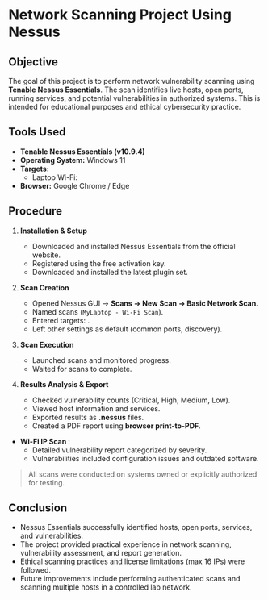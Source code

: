 # Network Scanning Project Using Nessus

## Objective
The goal of this project is to perform network vulnerability scanning using **Tenable Nessus Essentials**. 
The scan identifies live hosts, open ports, running services, and potential vulnerabilities in authorized systems. 
This is intended for educational purposes and ethical cybersecurity practice.


## Tools Used
- **Tenable Nessus Essentials (v10.9.4)**
- **Operating System:** Windows 11
- **Targets:** 
  - Laptop Wi-Fi: <Host IP>
- **Browser:** Google Chrome / Edge


## Procedure
1. **Installation & Setup**
   - Downloaded and installed Nessus Essentials from the official website.
   - Registered using the free activation key.
   - Downloaded and installed the latest plugin set.

2. **Scan Creation**
   - Opened Nessus GUI → **Scans → New Scan → Basic Network Scan**.
   - Named scans (`MyLaptop - Wi-Fi Scan`).
   - Entered targets: <Host IP>.
   - Left other settings as default (common ports, discovery).

3. **Scan Execution**
   - Launched scans and monitored progress.
   - Waited for scans to complete.

4. **Results Analysis & Export**
   - Checked vulnerability counts (Critical, High, Medium, Low).
   - Viewed host information and services.
   - Exported results as **.nessus** files.
   - Created a PDF report using **browser print-to-PDF**.


- **Wi-Fi IP Scan <Host IP>**:
  - Detailed vulnerability report categorized by severity.
  - Vulnerabilities included configuration issues and outdated software.

> All scans were conducted on systems owned or explicitly authorized for testing.


## Conclusion
- Nessus Essentials successfully identified hosts, open ports, services, and vulnerabilities.
- The project provided practical experience in network scanning, vulnerability assessment, and report generation.
- Ethical scanning practices and license limitations (max 16 IPs) were followed.
- Future improvements include performing authenticated scans and scanning multiple hosts in a controlled lab network.
